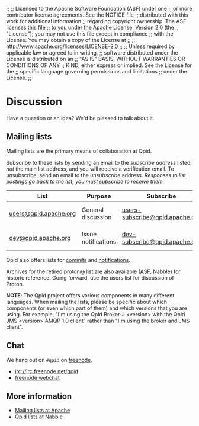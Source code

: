 ;;
;; Licensed to the Apache Software Foundation (ASF) under one
;; or more contributor license agreements.  See the NOTICE file
;; distributed with this work for additional information
;; regarding copyright ownership.  The ASF licenses this file
;; to you under the Apache License, Version 2.0 (the
;; "License"); you may not use this file except in compliance
;; with the License.  You may obtain a copy of the License at
;; 
;;   http://www.apache.org/licenses/LICENSE-2.0
;; 
;; Unless required by applicable law or agreed to in writing,
;; software distributed under the License is distributed on an
;; "AS IS" BASIS, WITHOUT WARRANTIES OR CONDITIONS OF ANY
;; KIND, either express or implied.  See the License for the
;; specific language governing permissions and limitations
;; under the License.
;;

# Discussion

Have a question or an idea?  We'd be pleased to talk about it.

## Mailing lists

Mailing lists are the primary means of collaboration at Qpid.

Subscribe to these lists by sending an email to the *subscribe address* listed, *not* the main list address, and you will receive a verification email. To unsubscribe, send an email to the *unsubscribe* address. *Responses to list postings go back to the list, you must subscribe to receive them.*

| List | Purpose | Subscribe | Unsubscribe | Archives |
|------|---------|-----------|-------------|----------|
| [users@qpid.apache.org](http://mail-archives.apache.org/mod_mbox/qpid-users/) | General discussion | [users-subscribe@qpid.apache.org](mailto:users-subscribe@qpid.apache.org) | [users-unsubscribe@](mailto:users-unsubscribe@qpid.apache.org) | [ASF](http://mail-archives.apache.org/mod_mbox/qpid-users/), [ASF2](https://lists.apache.org/list.html?users@qpid.apache.org), [Nabble](http://qpid.2158936.n2.nabble.com/Apache-Qpid-users-f2158936.html) |
| [dev@qpid.apache.org](http://mail-archives.apache.org/mod_mbox/qpid-dev/) | Issue notifications | [dev-subscribe@qpid.apache.org](mailto:dev-subscribe@qpid.apache.org) | [dev-unsubscribe@](mailto:dev-unsubscribe@qpid.apache.org) | [ASF](http://mail-archives.apache.org/mod_mbox/qpid-dev/), [ASF2](https://lists.apache.org/list.html?dev@qpid.apache.org), [Nabble](http://qpid.2158936.n2.nabble.com/Apache-Qpid-developers-f7254403.html) |


Qpid also offers lists for
[commits]({{site_url}}/source-code.html#commits-list) and
[notifications]({{site_url}}/source-code.html#notifications-list).

Archives for the retired proton@ list are also available ([ASF](http://mail-archives.apache.org/mod_mbox/qpid-proton/), [Nabble](http://qpid.2158936.n2.nabble.com/Apache-Qpid-Proton-f7580687.html)) for historic reference. Going forward, use the users list for discussion of Proton.

**NOTE**: The Qpid project offers various components in many different
languages. When mailing the lists, please be specific about which
components (or even which part of them) and which versions that you are
using. For example, "I'm using the Qpid Broker-J
&lt;version&gt; with the Qpid JMS &lt;version&gt; AMQP 1.0 client"
rather than "I'm using the broker and JMS client".

## Chat

We hang out on `#qpid` on [freenode](https://freenode.net).

 - <a href="irc://irc.freenode.net/qpid">irc://irc.freenode.net/qpid</a>
 - [freenode webchat](http://webchat.freenode.net/?channels=#qpid)

## More information
 
 - [Mailing lists at Apache](http://www.apache.org/foundation/mailinglists.html)
 - [Qpid lists at Nabble](http://qpid.2158936.n2.nabble.com/)
